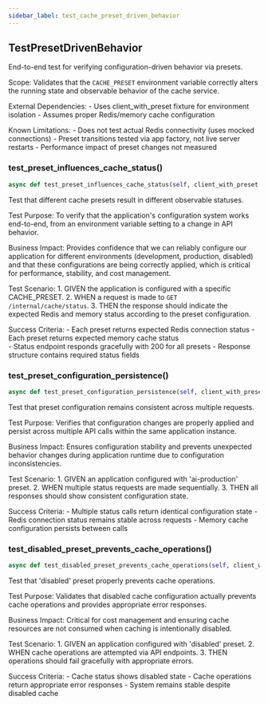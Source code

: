 ```yaml
---
sidebar_label: test_cache_preset_driven_behavior
---
```


## TestPresetDrivenBehavior

End-to-end test for verifying configuration-driven behavior via presets.

Scope:
    Validates that the `CACHE_PRESET` environment variable correctly alters
    the running state and observable behavior of the cache service.
    
External Dependencies:
    - Uses client_with_preset fixture for environment isolation
    - Assumes proper Redis/memory cache configuration
    
Known Limitations:
    - Does not test actual Redis connectivity (uses mocked connections)
    - Preset transitions tested via app factory, not live server restarts
    - Performance impact of preset changes not measured

### test_preset_influences_cache_status()

```python
async def test_preset_influences_cache_status(self, client_with_preset, preset, expected_redis, expected_memory):
```

Test that different cache presets result in different observable statuses.

Test Purpose:
    To verify that the application's configuration system works end-to-end,
    from an environment variable setting to a change in API behavior.

Business Impact:
    Provides confidence that we can reliably configure our application for
    different environments (development, production, disabled) and that these
    configurations are being correctly applied, which is critical for performance,
    stability, and cost management.

Test Scenario:
    1.  GIVEN the application is configured with a specific CACHE_PRESET.
    2.  WHEN a request is made to `GET /internal/cache/status`.
    3.  THEN the response should indicate the expected Redis and memory status
        according to the preset configuration.

Success Criteria:
    - Each preset returns expected Redis connection status
    - Each preset returns expected memory cache status  
    - Status endpoint responds gracefully with 200 for all presets
    - Response structure contains required status fields

### test_preset_configuration_persistence()

```python
async def test_preset_configuration_persistence(self, client_with_preset):
```

Test that preset configuration remains consistent across multiple requests.

Test Purpose:
    Verifies that configuration changes are properly applied and persist
    across multiple API calls within the same application instance.
    
Business Impact:
    Ensures configuration stability and prevents unexpected behavior changes
    during application runtime due to configuration inconsistencies.
    
Test Scenario:
    1.  GIVEN an application configured with 'ai-production' preset.
    2.  WHEN multiple status requests are made sequentially.
    3.  THEN all responses should show consistent configuration state.
    
Success Criteria:
    - Multiple status calls return identical configuration state
    - Redis connection status remains stable across requests
    - Memory cache configuration persists between calls

### test_disabled_preset_prevents_cache_operations()

```python
async def test_disabled_preset_prevents_cache_operations(self, client_with_preset):
```

Test that 'disabled' preset properly prevents cache operations.

Test Purpose:
    Validates that disabled cache configuration actually prevents
    cache operations and provides appropriate error responses.
    
Business Impact:
    Critical for cost management and ensuring cache resources are
    not consumed when caching is intentionally disabled.
    
Test Scenario:
    1.  GIVEN an application configured with 'disabled' preset.
    2.  WHEN cache operations are attempted via API endpoints.
    3.  THEN operations should fail gracefully with appropriate errors.
    
Success Criteria:
    - Cache status shows disabled state
    - Cache operations return appropriate error responses
    - System remains stable despite disabled cache

